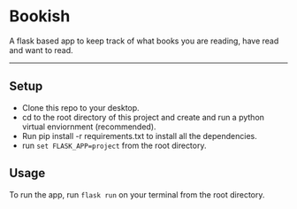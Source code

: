 # Bookish
A flask based app to keep track of what books you are reading, have read and want to read.

---

## Setup
- Clone this repo to your desktop.
- cd to the root directory of this project and create and run a python virtual enviornment (recommended).
- Run pip install -r requirements.txt to install all the dependencies.
- run `set FLASK_APP=project` from the root directory.

## Usage
To run the app, run `flask run` on your terminal from the root directory.
